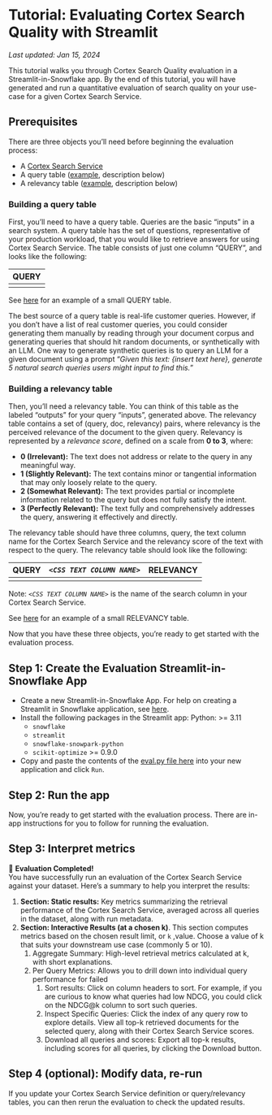 # Tutorial: Evaluating Cortex Search Quality with Streamlit

_Last updated: Jan 15, 2024_

This tutorial walks you through Cortex Search Quality evaluation in a Streamlit-in-Snowflake app. By the end of this tutorial, you will have generated and run a quantitative evaluation of search quality on your use-case for a given Cortex Search Service.

## Prerequisites

There are three objects you’ll need before beginning the evaluation process:

* A [Cortex Search Service](https://docs.snowflake.com/user-guide/snowflake-cortex/cortex-search/cortex-search-overview)  
* A query table ([example](https://docs.google.com/spreadsheets/d/1q4RMplovT5lyt-zC4Y-ncf_sl4f8qEn6ydIVwkCSqP8/edit?gid=214438211#gid=214438211), description below)  
* A relevancy table ([example](https://docs.google.com/spreadsheets/d/1q4RMplovT5lyt-zC4Y-ncf_sl4f8qEn6ydIVwkCSqP8/edit?gid=0#gid=0), description below)

### Building a query table

First, you’ll need to have a query table. Queries are the basic “inputs” in a search system. A query table has the set of questions, representative of your production workload, that you would like to retrieve answers for using Cortex Search Service. The table consists of just one column “QUERY”, and looks like the following:

| QUERY |
| :---- |
|  |

See [here](https://docs.google.com/spreadsheets/d/1q4RMplovT5lyt-zC4Y-ncf_sl4f8qEn6ydIVwkCSqP8/edit?gid=214438211#gid=214438211) for an example of a small QUERY table.

The best source of a query table is real-life customer queries. However, if you don’t have a list of real customer queries, you could consider generating them manually by reading through your document corpus and generating queries that should hit random documents, or synthetically with an LLM. One way to generate synthetic queries is to query an LLM for a given document using a prompt “*Given this text: {insert text here}, generate 5 natural search queries users might input to find this.*”

### Building a relevancy table

Then, you’ll need a relevancy table. You can think of this table as the labeled “outputs” for your query “inputs”, generated above. The relevancy table contains a set of (query, doc, relevancy) pairs, where relevancy is the perceived relevance of the document to the given query. Relevancy is represented by a *relevance score*, defined on a scale from **0 to 3**, where:

* **0 (Irrelevant):** The text does not address or relate to the query in any meaningful way.  
* **1 (Slightly Relevant):** The text contains minor or tangential information that may only loosely relate to the query.  
* **2 (Somewhat Relevant):** The text provides partial or incomplete information related to the query but does not fully satisfy the intent.  
* **3 (Perfectly Relevant):** The text fully and comprehensively addresses the query, answering it effectively and directly.

The relevancy table should have three columns, query, the text column name for the Cortex Search Service and the relevancy score of the text with respect to the query. The relevancy table should look like the following:

| QUERY | *`<CSS TEXT COLUMN NAME>`* | RELEVANCY |
| :---- | :---- | :---- |
|  |  |  |

Note: *`<CSS TEXT COLUMN NAME>`* is the name of the search column in your Cortex Search Service.

See [here](https://docs.google.com/spreadsheets/d/1q4RMplovT5lyt-zC4Y-ncf_sl4f8qEn6ydIVwkCSqP8/edit?gid=0#gid=0) for an example of a small RELEVANCY table.

Now that you have these three objects, you’re ready to get started with the evaluation process.

## Step 1: Create the Evaluation Streamlit-in-Snowflake App

* Create a new Streamlit-in-Snowflake App. For help on creating a Streamlit in Snowflake application, see [here](https://docs.snowflake.com/en/developer-guide/streamlit/create-streamlit-ui).  
* Install the following packages in the Streamlit app:
  Python: \>= 3.11
  * `snowflake`
  * `streamlit`
  * `snowflake-snowpark-python` 
  * `scikit-optimize` \>= 0.9.0
* Copy and paste the contents of the [eval.py file here](https://github.com/Snowflake-Labs/cortex-search/blob/main/examples/streamlit-evaluation/eval.py) into your new application and click `Run`.

## Step 2: Run the app

Now, you’re ready to get started with the evaluation process. There are in-app instructions for you to follow for running the evaluation.

## Step 3: Interpret metrics

🎉 **Evaluation Completed\!**  
You have successfully run an evaluation of the Cortex Search Service against your dataset. Here’s a summary to help you interpret the results:

1. **Section: Static results:** Key metrics summarizing the retrieval performance of the Cortex Search Service, averaged across all queries in the dataset, along with run metadata.  
2. **Section: Interactive Results (at a chosen k)**. This section computes metrics based on the chosen result limit, or `k` ,value. Choose a value of k that suits your downstream use case (commonly 5 or 10).  
   1. Aggregate Summary: High-level retrieval metrics calculated at k, with short explanations.  
   2. Per Query Metrics: Allows you to drill down into individual query performance for failed  
      1. Sort results: Click on column headers to sort. For example, if you are curious to know what queries had low NDCG, you could click on the NDCG@k column to sort such queries.  
      2. Inspect Specific Queries: Click the index of any query row to explore details. View all top-k retrieved documents for the selected query, along with their Cortex Search Service scores.  
      3. Download all queries and scores: Export all top-k results, including scores for all queries, by clicking the Download button.

## Step 4 (optional): Modify data, re-run

If you update your Cortex Search Service definition or query/relevancy tables, you can then rerun the evaluation to check the updated results.
